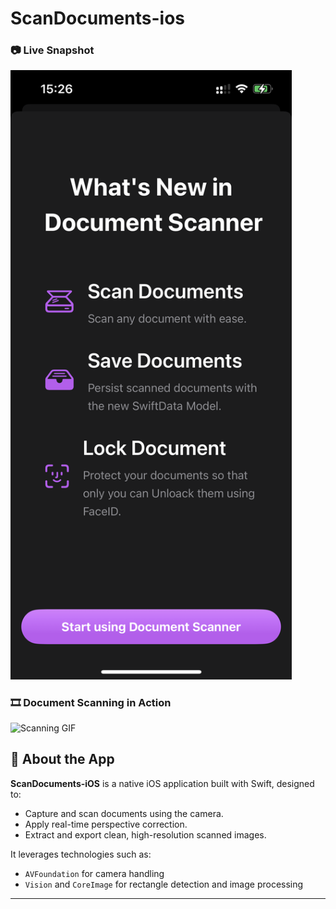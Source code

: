 # ScanDocuments-ios

### 📷 Live Snapshot

<img src="https://github.com/Kritchanaxt/ScannerDocumentsApp/blob/main/snapshot.PNG" width="450" />

### 🎞️ Document Scanning in Action

![Scanning GIF](https://github.com/Kritchanaxt/ScannerDocumentsApp/blob/main/video_scandocument.gif)

## 📌 About the App

**ScanDocuments-iOS** is a native iOS application built with Swift, designed to:

* Capture and scan documents using the camera.
* Apply real-time perspective correction.
* Extract and export clean, high-resolution scanned images.

It leverages technologies such as:

* `AVFoundation` for camera handling
* `Vision` and `CoreImage` for rectangle detection and image processing

---

